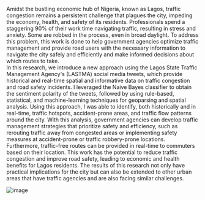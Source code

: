 Amidst the bustling economic hub of Nigeria, known as Lagos, traffic congestion remains a persistent challenge that plagues the city, impeding the economy, health, and safety of its residents. Professionals spend a staggering 90% of their work time navigating traffic, resulting in stress and anxiety. Some are robbed in the process, even in broad daylight. To address this problem, this work is done to help government agencies optimize traffic management and provide road users with the necessary information to navigate the city safely and efficiently and make informed decisions about which routes to take.  
In this research, we introduce a new approach using the Lagos State Traffic Management Agency's (LASTMA) social media tweets, which provide historical and real-time spatial and informative data on traffic congestion and road safety incidents. I leveraged the Naive Bayes classifier to obtain the sentiment polarity of the tweets, followed by using rule-based, statistical, and machine-learning techniques for geoparsing and spatial analysis. 
Using this approach, I was able to identify, both historically and in real-time, traffic hotspots, accident-prone areas, and traffic flow patterns around the city. 
With this analysis, government agencies can develop traffic management strategies that prioritize safety and efficiency, such as rerouting traffic away from congested areas or implementing safety measures at accident-prone or traffic robbery-prone locations. Furthermore, traffic-free routes can be provided in real-time to commuters based on their location. 
This work has the potential to reduce traffic congestion and improve road safety, leading to economic and health benefits for Lagos residents. The results of this research not only have practical implications for the city but can also be extended to other urban areas that have traffic agencies and are also facing similar challenges.

![image](https://github.com/DataScienceNigeria/Research-Papers-by-Data-Science-Nigeria/assets/61704062)
